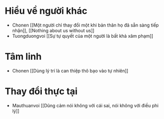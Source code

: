 # Hiểu về người khác
- Chonen [[Một người chỉ thay đổi một khi bản thân họ đã sẵn sàng tiếp nhận]], [[Nothing about us without us]]
- Tuongduongvoi [[Sự tự quyết của một người là bất khả xâm phạm]]

# Tâm linh
- Chonen [[Dùng lý trí là can thiệp thô bạo vào tự nhiên]]

# Thay đổi thực tại
- Mauthuanvoi [[Dũng cảm nói không với cái sai, nói không với điều phi lý]]
